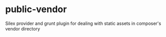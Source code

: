 public-vendor
=============

Silex provider and grunt plugin for dealing with static assets in composer's vendor directory

